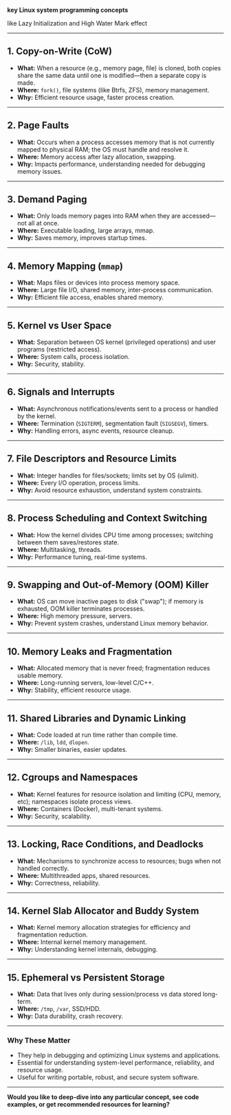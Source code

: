 **key Linux system programming concepts** 

like Lazy Initialization and High Water Mark effect

---

## **1. Copy-on-Write (CoW)**
- **What:** When a resource (e.g., memory page, file) is cloned, both copies share the same data until one is modified—then a separate copy is made.
- **Where:** `fork()`, file systems (like Btrfs, ZFS), memory management.
- **Why:** Efficient resource usage, faster process creation.

---

## **2. Page Faults**
- **What:** Occurs when a process accesses memory that is not currently mapped to physical RAM; the OS must handle and resolve it.
- **Where:** Memory access after lazy allocation, swapping.
- **Why:** Impacts performance, understanding needed for debugging memory issues.

---

## **3. Demand Paging**
- **What:** Only loads memory pages into RAM when they are accessed—not all at once.
- **Where:** Executable loading, large arrays, mmap.
- **Why:** Saves memory, improves startup times.

---

## **4. Memory Mapping (`mmap`)**
- **What:** Maps files or devices into process memory space.
- **Where:** Large file I/O, shared memory, inter-process communication.
- **Why:** Efficient file access, enables shared memory.

---

## **5. Kernel vs User Space**
- **What:** Separation between OS kernel (privileged operations) and user programs (restricted access).
- **Where:** System calls, process isolation.
- **Why:** Security, stability.

---

## **6. Signals and Interrupts**
- **What:** Asynchronous notifications/events sent to a process or handled by the kernel.
- **Where:** Termination (`SIGTERM`), segmentation fault (`SIGSEGV`), timers.
- **Why:** Handling errors, async events, resource cleanup.

---

## **7. File Descriptors and Resource Limits**
- **What:** Integer handles for files/sockets; limits set by OS (ulimit).
- **Where:** Every I/O operation, process limits.
- **Why:** Avoid resource exhaustion, understand system constraints.

---

## **8. Process Scheduling and Context Switching**
- **What:** How the kernel divides CPU time among processes; switching between them saves/restores state.
- **Where:** Multitasking, threads.
- **Why:** Performance tuning, real-time systems.

---

## **9. Swapping and Out-of-Memory (OOM) Killer**
- **What:** OS can move inactive pages to disk ("swap"); if memory is exhausted, OOM killer terminates processes.
- **Where:** High memory pressure, servers.
- **Why:** Prevent system crashes, understand Linux memory behavior.

---

## **10. Memory Leaks and Fragmentation**
- **What:** Allocated memory that is never freed; fragmentation reduces usable memory.
- **Where:** Long-running servers, low-level C/C++.
- **Why:** Stability, efficient resource usage.

---

## **11. Shared Libraries and Dynamic Linking**
- **What:** Code loaded at run time rather than compile time.
- **Where:** `/lib`, `ldd`, `dlopen`.
- **Why:** Smaller binaries, easier updates.

---

## **12. Cgroups and Namespaces**
- **What:** Kernel features for resource isolation and limiting (CPU, memory, etc); namespaces isolate process views.
- **Where:** Containers (Docker), multi-tenant systems.
- **Why:** Security, scalability.

---

## **13. Locking, Race Conditions, and Deadlocks**
- **What:** Mechanisms to synchronize access to resources; bugs when not handled correctly.
- **Where:** Multithreaded apps, shared resources.
- **Why:** Correctness, reliability.

---

## **14. Kernel Slab Allocator and Buddy System**
- **What:** Kernel memory allocation strategies for efficiency and fragmentation reduction.
- **Where:** Internal kernel memory management.
- **Why:** Understanding kernel internals, debugging.

---

## **15. Ephemeral vs Persistent Storage**
- **What:** Data that lives only during session/process vs data stored long-term.
- **Where:** `/tmp`, `/var`, SSD/HDD.
- **Why:** Data durability, crash recovery.

---

### **Why These Matter**
- They help in debugging and optimizing Linux systems and applications.
- Essential for understanding system-level performance, reliability, and resource usage.
- Useful for writing portable, robust, and secure system software.

---

**Would you like to deep-dive into any particular concept, see code examples, or get recommended resources for learning?**
